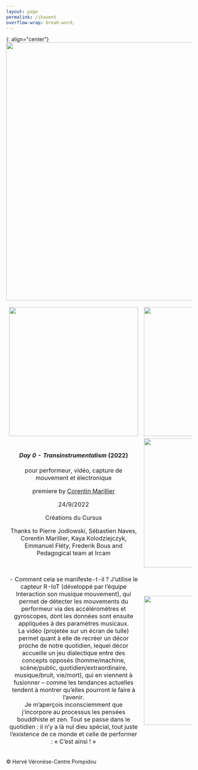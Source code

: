 ```yaml
---
layout: page
permalink: /ihavent
overflow-wrap: break-word;
---
```



<style>
  table {
    border: none;
    background-color: transparent;
  }

  td {
    border: none;
    background-color: transparent;
    text-align: center;
  }

  img {
    max-width: 100%; /* Ensure images don't exceed the container width */
    height: auto; /* Maintain aspect ratio */
  }

  /* Media query for smartphones */
  @media (max-width: 768px) {
    table {
      width: 100%; /* Make the table full-width on small screens */
    }

    td {
      display: block; /* Stack table cells vertically on small screens */
      margin-bottom: 20px; /* Add some space between cells */
    }

    img {
      width: 100%; /* Make images full-width within table cells */
    }
  }
</style>

{: align="center"}
<img src="https://github.com/kbys88/kbys88.github.io/assets/142012962/42c56755-6e93-45f2-99cd-4752e961dfff" width="700">

<table style="border:none;" width="350">
  <tbody style="border:none;">
    <tr style="border:none;">
      <td style="border:none;">
        <!-- 1 -->
        <img src="https://github.com/kbys88/kbys88.github.io/assets/142012962/139592d2-27e8-48be-a746-7fe725b81540" width="350">
      </td>
      <td style="border:none;">
        <!-- 2 -->
        <img src="https://github.com/kbys88/kbys88.github.io/assets/142012962/3abe6438-a534-46fe-a147-6064dc801176" width="350">
      </td>
    </tr>
    <tr style="border:none;">
      <td style="border:none;" width="350">
        <!-- 3 -->
        <h4><i>Day 0 - Transinstrumentalism</i> (2022)</h4>
        <p>pour performeur, vidéo, capture de mouvement et électronique</p>
        <p>premiere by <a href="https://www.corentinmarillier.com">Corentin Marillier</a></p>
        <p>24/9/2022</p>
        <p>Créations du Cursus</p>
        <p>Thanks to Pierre Jodlowski, Sébastien Naves,
Corentin Marillier, Kaya Kolodziejczyk, Emmanuel Fléty,
Frederik Bous and Pedagogical team at Ircam</p>
      </td>
      <td style="border:none;" width="350">
        <!-- 4 -->
        <img src="https://github.com/kbys88/kbys88.github.io/assets/142012962/317397c9-cff5-4bcf-b0e1-5d6a5fa08343" width="350">
      </td>
    </tr>
    <tr style="border:none;" width="300">
      <td style="border:none;" width="300">
        <!-- 5 -->
        <p>- Comment cela se manifeste-t-il ?
J’utilise le capteur R-IoT (développé par l’équipe Interaction son musique mouvement), qui permet de détecter les mouvements du performeur via des accéléromètres et gyroscopes, dont les données sont ensuite appliquées à des paramètres musicaux.<br>
La vidéo (projetée sur un écran de tulle) permet quant à elle de recréer un décor proche de notre quotidien, lequel décor accueille un jeu dialectique entre des concepts opposés (homme/machine, scène/public, quotidien/extraordinaire, musique/bruit, vie/mort), qui en viennent à fusionner – comme les tendances actuelles tendent à montrer qu’elles pourront le faire à l’avenir.<br>
Je m’aperçois inconsciemment que j’incorpore au processus les pensées bouddhiste et zen. Tout se passe dans le quotidien : il n’y a là nul dieu spécial, tout juste l’existence de ce monde et celle de performer : « C’est ainsi ! »</p>
      </td>
      <td style="border:none;" width="350">
        <!-- 6 -->
        <img src="https://github.com/kbys88/kbys88.github.io/assets/142012962/d0a721d7-85b5-474b-b41e-756440bb4f3f" width="350">
      </td>
    </tr>
  </tbody>
</table>

<p>© Hervé Véronèse-Centre Pompidou</p>

